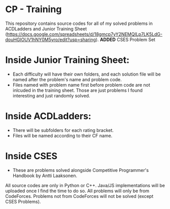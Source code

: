 # CP - Training
This repository contains source codes for all of my solved problems in ACDLadders and Junior Training Sheet (https://docs.google.com/spreadsheets/d/18gmcp7yY2NEMQILp7LK5LdG-douHGIOUV1hNY0M5yro/edit?usp=sharing).
**ADDED** CSES Problem Set

# Inside Junior Training Sheet:
- Each difficulty will have their own folders, and each solution file will be named after the problem's name and problem code.
- Files named with problem name first before problem code are not inlcuded in the training sheet. Those are just problems I found interesting and just randomly solved.

# Inside ACDLadders:
- There will be subfolders for each rating bracket.
- Files will be named according to their CF name.

# Inside CSES
- These are problems solved alongside Competitive Programmer's Handbook by Antti Laaksonen.

All source codes are only in Python or C++. Java/JS implementations will be uploaded once I find the time to do so.
All problems will only be from CodeForces. Problems not from CodeForces will not be solved (except CSES Problems).

